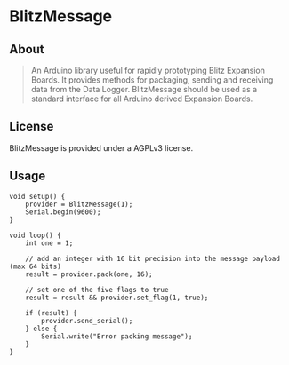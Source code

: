 # BlitzMessage

## About

> An Arduino library useful for rapidly prototyping Blitz Expansion Boards.  It provides 
> methods for packaging, sending and receiving data from the Data Logger.  BlitzMessage 
> should be used as a standard interface for all Arduino derived Expansion Boards.

## License

BlitzMessage is provided under a AGPLv3 license. 

## Usage

    void setup() {
        provider = BlitzMessage(1);
        Serial.begin(9600);
    }
    
    void loop() {
        int one = 1;
        
        // add an integer with 16 bit precision into the message payload (max 64 bits)
        result = provider.pack(one, 16);
        
        // set one of the five flags to true
        result = result && provider.set_flag(1, true);
        
        if (result) {
            provider.send_serial();
        } else {
            Serial.write("Error packing message");
        }
    }
